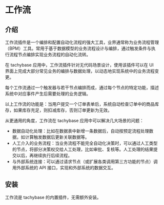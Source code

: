 # 工作流

## 介绍

工作流插件是一个编排和配置自动化流程的强大工具，业界通常称为业务流程管理（BPM）工具。常用于基于数据模型的业务流程设计与编排，通过触发条件与执行流程节点编排实现业务流程的自动化流转。

在 tachybase 应用中，工作流插件针对无代码场景设计，使用该插件可以在 UI 界面上完成大部分常见业务的编排与数据处理，以动态地实现系统中的业务流程变更。

每个工作流通过一个触发器与若干节点编排而成，通过每个节点的特定功能，描述系统中对应事件产生后需要处理的业务逻辑。

以上工作流的功能是：当用户提交一个订单表单后，系统自动检查订单中的商品库存，如果库存充足，则扣减库存，否则订单更新为无效。

从更通用的角度，工作流在 tachybase 应用中可以解决几大场景的问题：

- 数据自动化处理：比如在数据表中新增一条数据后，自动按预定流程处理数据，如计算触发数据后更新关联数据等。
- 人工介入的业务流程：当业务流程不能完全自动化决策时，可以通过人工类型的节点，将部分决策权交给人工处理，比如审批、复核等。人工处理的结果提交以后，再继续执行后续流程。
- 与外部系统连接：可以通过请求节点（或扩展各类调用第三方功能的节点）调用外部系统的 API 接口，实现和外部系统的数据交互。

## 安装

工作流是 tachybase 的内置插件，无需额外安装。
